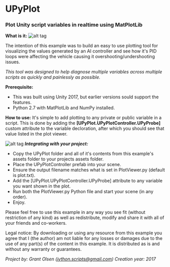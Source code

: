# UPyPlot
### Plot Unity script variables in realtime using MatPlotLib

**What is it:**
![alt tag](https://raw.githubusercontent.com/guiglass/UPyPlot/master/SceneLayout.png)

The intention of this example was to build an easy to use plotting tool for visualizing the values generated by an AI controller and see how it's PID loops were affecting the vehicle causing it overshooting/undershooting issues.

_This tool was designed to help diagnose multiple variables across multiple scripts as quickly and painlessly as possible._

**Prerequisite:**
* This was built using Unity 2017, but earlier versions sould support the features.
* Python 2.7 with MatPlotLib and NumPy installed.

**How to use:**
It's simple to add plotting to any private or public variable in a script. This is done by adding the **[UPyPlot.UPyPlotController.UPyProbe]** custom attribute to the variable decloration, after which you should see that value listed in the plot viewer.


![alt tag](https://raw.githubusercontent.com/guiglass/UPyPlot/master/ExampleAttributes.png)
**_Integrating with your project:_**

* Copy the UPyPlot folder and all of it's contents from this example's assets folder to your projects assets folder.
* Place the UPyPlotController prefab into your scene.
* Ensure the output filename matches what is set in PlotViewer.py (default is plot.txt).
* Add the [UPyPlot.UPyPlotController.UPyProbe] attribute to any variable you want shown in the plot.
* Run both the PlotViewer.py Python file and start your scene (in any order). 
* Enjoy.


Please feel free to use this example in any way you see fit (without restriction of any kind) as well as redistribute, modify and share it with all of your friends and co-workers.

Legal notice:
By downloading or using any resource from this example you agree that I (the author) am not liable for any losses or damages due to the use of any part(s) of the content in this example. It is distributed as is and without any warranty or guarantees. 

*Project by: Grant Olsen (jython.scripts@gmail.com)
Creation year: 2017*





